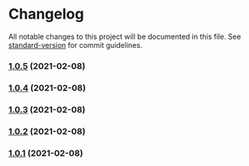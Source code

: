 # Changelog

All notable changes to this project will be documented in this file. See [standard-version](https://github.com/conventional-changelog/standard-version) for commit guidelines.

### [1.0.5](https://github.com/benjamincanac/maintainers-issues/compare/v1.0.4...v1.0.5) (2021-02-08)

### [1.0.4](https://github.com/benjamincanac/maintainers-issues/compare/v1.0.3...v1.0.4) (2021-02-08)

### [1.0.3](https://github.com/benjamincanac/maintainers-issues/compare/v1.0.2...v1.0.3) (2021-02-08)

### [1.0.2](https://github.com/benjamincanac/maintainers-issues/compare/v1.0.1...v1.0.2) (2021-02-08)

### [1.0.1](https://github.com/benjamincanac/maintainers-issues/compare/v2.2.2...v1.0.1) (2021-02-08)

